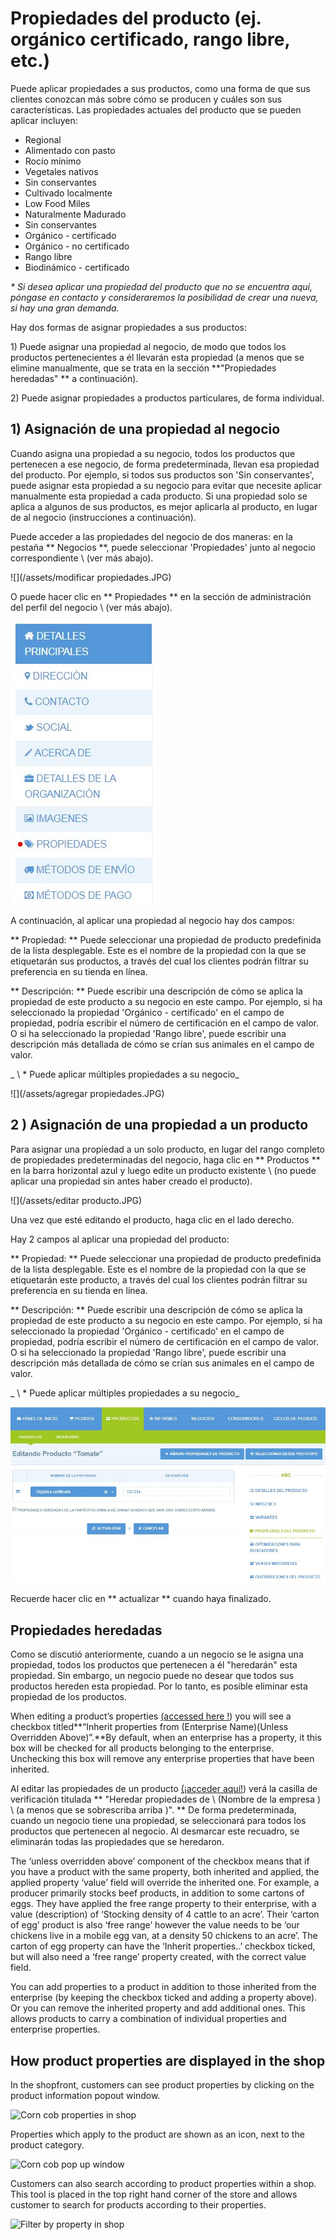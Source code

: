 # Propiedades del producto \(ej. orgánico certificado, rango libre, etc.\)
  
Puede aplicar propiedades a sus productos, como una forma de que sus clientes conozcan más sobre cómo se producen y cuáles son sus características. Las propiedades actuales del producto que se pueden aplicar incluyen:

* Regional
* Alimentado con pasto
* Rocío mínimo
* Vegetales nativos
* Sin conservantes
* Cultivado localmente
* Low Food Miles
* Naturalmente Madurado
* Sin conservantes
* Orgánico - certificado
* Orgánico - no certificado
* Rango libre
* Biodinámico - certificado

_\* Si desea aplicar una propiedad del producto que no se encuentra aquí, póngase en contacto y consideraremos la posibilidad de crear una nueva, si hay una gran demanda._

Hay dos formas de asignar propiedades a sus productos:

1\) Puede asignar una propiedad al negocio, de modo que todos los productos pertenecientes a él llevarán esta propiedad \(a menos que se elimine manualmente, que se trata en la sección **"Propiedades heredadas" ** a continuación\).

2\) Puede asignar propiedades a productos particulares, de forma individual.

## 1\) Asignación de una propiedad al negocio

Cuando asigna una propiedad a su negocio, todos los productos que pertenecen a ese negocio, de forma predeterminada, llevan esa propiedad del producto. Por ejemplo, si todos sus productos son 'Sin conservantes', puede asignar esta propiedad a su negocio para evitar que necesite aplicar manualmente esta propiedad a cada producto. Si una propiedad solo se aplica a algunos de sus productos, es mejor aplicarla al producto, en lugar de al negocio \(instrucciones a continuación\).

Puede acceder a las propiedades del negocio de dos maneras: en la pestaña ** Negocios **, puede seleccionar 'Propiedades' junto al negocio correspondiente \ (ver más abajo\).

![](/assets/modificar propiedades.JPG)

O puede hacer clic en ** Propiedades ** en la sección de administración del perfil del negocio \ (ver más abajo\).

![](/assets/propiedades.JPG)

A continuación, al aplicar una propiedad al negocio hay dos campos:

** Propiedad: ** Puede seleccionar una propiedad de producto predefinida de la lista desplegable. Este es el nombre de la propiedad con la que se etiquetarán sus productos, a través del cual los clientes podrán filtrar su preferencia en su tienda en línea.

** Descripción: ** Puede escribir una descripción de cómo se aplica la propiedad de este producto a su negocio en este campo. Por ejemplo, si ha seleccionado la propiedad 'Orgánico - certificado' en el campo de propiedad, podría escribir el número de certificación en el campo de valor. O si ha seleccionado la propiedad 'Rango libre', puede escribir una descripción más detallada de cómo se crían sus animales en el campo de valor.

_ \ * Puede aplicar múltiples propiedades a su negocio_

![](/assets/agregar propiedades.JPG)

## 2 \) Asignación de una propiedad a un producto

Para asignar una propiedad a un solo producto, en lugar del rango completo de propiedades predeterminadas del negocio, haga clic en ** Productos ** en la barra horizontal azul y luego edite un producto existente \ (no puede aplicar una propiedad sin antes haber creado el producto\).

![](/assets/editar producto.JPG)

Una vez que esté editando el producto, haga clic en el lado derecho.

Hay 2 campos al aplicar una propiedad del producto:

** Propiedad: ** Puede seleccionar una propiedad de producto predefinida de la lista desplegable. Este es el nombre de la propiedad con la que se etiquetarán este producto, a través del cual los clientes podrán filtrar su preferencia en su tienda en línea.

** Descripción: ** Puede escribir una descripción de cómo se aplica la propiedad de este producto a su negocio en este campo. Por ejemplo, si ha seleccionado la propiedad 'Orgánico - certificado' en el campo de propiedad, podría escribir el número de certificación en el campo de valor. O si ha seleccionado la propiedad 'Rango libre', puede escribir una descripción más detallada de cómo se crían sus animales en el campo de valor.

_ \ * Puede aplicar múltiples propiedades a su negocio_

![](/assets/propiedades-productos.JPG)

Recuerde hacer clic en ** actualizar ** cuando haya finalizado.

## Propiedades heredadas

Como se discutió anteriormente, cuando a un negocio se le asigna una propiedad, todos los productos que pertenecen a él "heredarán" esta propiedad. Sin embargo, un negocio puede no desear que todos sus productos hereden esta propiedad. Por lo tanto, es posible eliminar esta propiedad de los productos.

When editing a product’s properties [\(accessed here !](http://openfoodfoundation.org/sites/default/files/Product%20properties%20click_1.png)\) you will see a checkbox titled**“Inherit properties from \(Enterprise Name\)\(Unless Overridden Above\)”.**By default, when an enterprise has a property, it this box will be checked for all products belonging to the enterprise. Unchecking this box will remove any enterprise properties that have been inherited.

Al editar las propiedades de un producto [\(¡acceder aquí!](Http://openfoodfoundation.org/sites/default/files/Product%20properties%20click_1.png)\) verá la casilla de verificación titulada ** "Heredar propiedades de \ (Nombre de la empresa \) \ (a menos que se sobrescriba arriba \)". ** De forma predeterminada, cuando un negocio tiene una propiedad, se seleccionará para todos los productos que pertenecen al negocio. Al desmarcar este recuadro, se eliminarán todas las propiedades que se heredaron.

The ‘unless overridden above’ component of the checkbox means that if you have a product with the same property, both inherited and applied, the applied property ‘value’ field will override the inherited one. For example, a producer primarily stocks beef products, in addition to some cartons of eggs. They have applied the free range property to their enterprise, with a value \(description\) of ‘Stocking density of 4 cattle to an acre’. Their ‘carton of egg’ product is also ‘free range’ however the value needs to be ‘our chickens live in a mobile egg van, at a density 50 chickens to an acre’. The carton of egg property can have the ‘Inherit properties..’ checkbox ticked, but will also need a ‘free range’ property created, with the correct value field.

You can add properties to a product in addition to those inherited from the enterprise \(by keeping the checkbox ticked and adding a property above\). Or you can remove the inherited property and add additional ones. This allows products to carry a combination of individual properties and enterprise properties.

## How product properties are displayed in the shop

In the shopfront, customers can see product properties by clicking on the product information popout window.

![](https://openfoodnetwork.org/wp-content/uploads/2015/05/corn-cob-properties.png "Corn cob properties in shop")

Properties which apply to the product are shown as an icon, next to the product category.

![](https://openfoodnetwork.org/wp-content/uploads/2015/05/Corn-cob-pop-out-window.png "Corn cob pop up window")

Customers can also search according to product properties within a shop. This tool is placed in the top right hand corner of the store and allows customer to search for products according to their properties.

![](https://openfoodnetwork.org/wp-content/uploads/2015/05/filter-by-property.png "Filter by property in shop")



